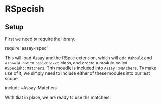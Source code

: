 # RSpecish

## Setup

First we need to require the library.

  require 'assay-rspec'

This will load Assay and the RSpec extension, which will add `#should`
and `#should_not` to `BasicObject` class, and create a module called
`RSpecish::Matchers`. This moudle is included into `Assay::Matchers`.
To make use of it, we simply need to include either of these modules into
our test scope.

  include ::Assay::Matchers

With that in place, we are ready to use the matchers.

